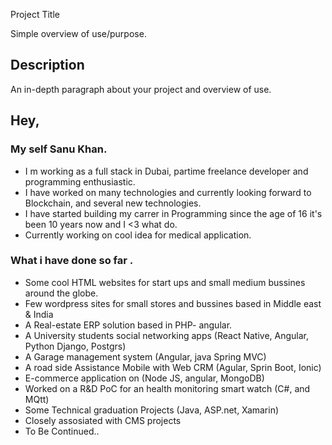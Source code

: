  Project Title

Simple overview of use/purpose.

## Description

An in-depth paragraph about your project and overview of use.

## Hey,

### My self Sanu Khan. 

* I m working as a full stack in Dubai, partime freelance developer and programming enthusiastic.
* I have worked on many technologies and currently looking forward to Blockchain, and several new technologies. 
* I have started building my carrer in Programming since the age of 16 it's been 10 years now and I <3 what do. 
* Currently working on cool idea for medical application. 

### What i have done so far .

* Some cool HTML websites for start ups and small medium bussines around the globe.
* Few wordpress sites for small stores and bussines based in Middle east & India
* A Real-estate ERP solution based in PHP- angular.
* A University students social networking apps (React Native, Angular, Python Django, Postgrs)
* A Garage management system (Angular, java Spring MVC)
* A road side Assistance Mobile with Web CRM (Agular, Sprin Boot, Ionic)
* E-commerce application on (Node JS, angular, MongoDB)
* Worked on a R&D PoC for an health monitoring smart watch (C#, and MQtt)
* Some Technical graduation Projects (Java, ASP.net, Xamarin)
* Closely assosiated with CMS projects
* To Be Continued.. 


